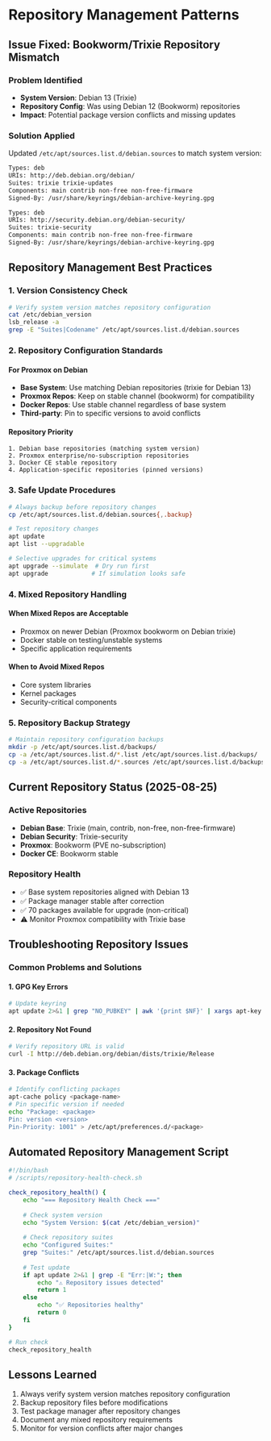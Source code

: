 # Repository Management Patterns

## Issue Fixed: Bookworm/Trixie Repository Mismatch

### Problem Identified
- **System Version**: Debian 13 (Trixie)
- **Repository Config**: Was using Debian 12 (Bookworm) repositories
- **Impact**: Potential package version conflicts and missing updates

### Solution Applied
Updated `/etc/apt/sources.list.d/debian.sources` to match system version:

```bash
Types: deb
URIs: http://deb.debian.org/debian/
Suites: trixie trixie-updates
Components: main contrib non-free non-free-firmware
Signed-By: /usr/share/keyrings/debian-archive-keyring.gpg

Types: deb
URIs: http://security.debian.org/debian-security/
Suites: trixie-security
Components: main contrib non-free non-free-firmware
Signed-By: /usr/share/keyrings/debian-archive-keyring.gpg
```

## Repository Management Best Practices

### 1. Version Consistency Check
```bash
# Verify system version matches repository configuration
cat /etc/debian_version
lsb_release -a
grep -E "Suites|Codename" /etc/apt/sources.list.d/debian.sources
```

### 2. Repository Configuration Standards

#### For Proxmox on Debian
- **Base System**: Use matching Debian repositories (trixie for Debian 13)
- **Proxmox Repos**: Keep on stable channel (bookworm) for compatibility
- **Docker Repos**: Use stable channel regardless of base system
- **Third-party**: Pin to specific versions to avoid conflicts

#### Repository Priority
```
1. Debian base repositories (matching system version)
2. Proxmox enterprise/no-subscription repositories
3. Docker CE stable repository
4. Application-specific repositories (pinned versions)
```

### 3. Safe Update Procedures
```bash
# Always backup before repository changes
cp /etc/apt/sources.list.d/debian.sources{,.backup}

# Test repository changes
apt update
apt list --upgradable

# Selective upgrades for critical systems
apt upgrade --simulate  # Dry run first
apt upgrade            # If simulation looks safe
```

### 4. Mixed Repository Handling

#### When Mixed Repos are Acceptable
- Proxmox on newer Debian (Proxmox bookworm on Debian trixie)
- Docker stable on testing/unstable systems
- Specific application requirements

#### When to Avoid Mixed Repos
- Core system libraries
- Kernel packages
- Security-critical components

### 5. Repository Backup Strategy
```bash
# Maintain repository configuration backups
mkdir -p /etc/apt/sources.list.d/backups/
cp -a /etc/apt/sources.list.d/*.list /etc/apt/sources.list.d/backups/
cp -a /etc/apt/sources.list.d/*.sources /etc/apt/sources.list.d/backups/
```

## Current Repository Status (2025-08-25)

### Active Repositories
- **Debian Base**: Trixie (main, contrib, non-free, non-free-firmware)
- **Debian Security**: Trixie-security
- **Proxmox**: Bookworm (PVE no-subscription)
- **Docker CE**: Bookworm stable

### Repository Health
- ✅ Base system repositories aligned with Debian 13
- ✅ Package manager stable after correction
- ✅ 70 packages available for upgrade (non-critical)
- ⚠️ Monitor Proxmox compatibility with Trixie base

## Troubleshooting Repository Issues

### Common Problems and Solutions

#### 1. GPG Key Errors
```bash
# Update keyring
apt update 2>&1 | grep "NO_PUBKEY" | awk '{print $NF}' | xargs apt-key adv --keyserver keyserver.ubuntu.com --recv-keys
```

#### 2. Repository Not Found
```bash
# Verify repository URL is valid
curl -I http://deb.debian.org/debian/dists/trixie/Release
```

#### 3. Package Conflicts
```bash
# Identify conflicting packages
apt-cache policy <package-name>
# Pin specific version if needed
echo "Package: <package>
Pin: version <version>
Pin-Priority: 1001" > /etc/apt/preferences.d/<package>
```

## Automated Repository Management Script
```bash
#!/bin/bash
# /scripts/repository-health-check.sh

check_repository_health() {
    echo "=== Repository Health Check ==="
    
    # Check system version
    echo "System Version: $(cat /etc/debian_version)"
    
    # Check repository suites
    echo "Configured Suites:"
    grep "Suites:" /etc/apt/sources.list.d/debian.sources
    
    # Test update
    if apt update 2>&1 | grep -E "Err:|W:"; then
        echo "⚠️ Repository issues detected"
        return 1
    else
        echo "✅ Repositories healthy"
        return 0
    fi
}

# Run check
check_repository_health
```

## Lessons Learned
1. Always verify system version matches repository configuration
2. Backup repository files before modifications
3. Test package manager after repository changes
4. Document any mixed repository requirements
5. Monitor for version conflicts after major changes